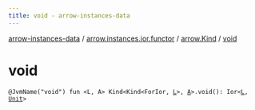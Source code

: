 ```yaml
---
title: void - arrow-instances-data
---
```


[arrow-instances-data](../../index.html) / [arrow.instances.ior.functor](../index.html) / [arrow.Kind](index.html) / [void](./void.html)

# void

`@JvmName("void") fun <L, A> Kind<Kind<ForIor, `[`L`](void.html#L)`>, `[`A`](void.html#A)`>.void(): Ior<`[`L`](void.html#L)`, `[`Unit`](https://kotlinlang.org/api/latest/jvm/stdlib/kotlin/-unit/index.html)`>`